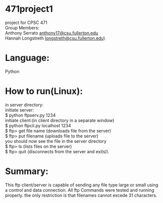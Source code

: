 # 471project1
project for CPSC 471\
Group Members:\
Anthony Serrato anthony17@csu.fullerton.edu\
Hannah Longstreth longstreth@csu.fullerton.edu\

# Language:
Python


# How to run(Linux):
in server directory:\
initiate server:\
$ python ftpserv.py 1234\
initiate client:(in client directory in a separate window)\
$ python ftpcli.py localhost 1234\
$ ftp> get file name (downloads file <file name> from the server)\
$ ftp> put filename (uploads file <file name> to the server)\
you should now see the file in the server directory\
$ ftp> ls (lists files on the server)\
$ ftp> quit (disconnects from the server and exits)\

# Summary:
This ftp client/server is capable of sending any file type large or small using a control and data connection. All ftp Commands were tested and running properly. the only restriction is that filenames cannot excede 31 characters.


